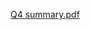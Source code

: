 
[Q4 summary.pdf](https://github.com/aayushibeniwal/ECE-657-Tools-of-Intelligent-System-Design-Spring-2021-/files/8834461/Q4.summary.pdf)
